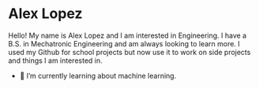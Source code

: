 # Alex Lopez
Hello! My name is Alex Lopez and I am interested in Engineering. I have a B.S. in Mechatronic Engineering and am always looking to learn more. I used my Github for school projects but now use it to work on side projects and things I am interested in.


- 🌱 I’m currently learning about machine learning.
